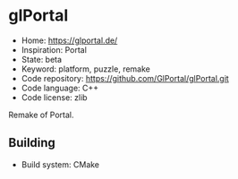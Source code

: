 # glPortal

- Home: https://glportal.de/
- Inspiration: Portal
- State: beta
- Keyword: platform, puzzle, remake
- Code repository: https://github.com/GlPortal/glPortal.git
- Code language: C++
- Code license: zlib

Remake of Portal.

## Building

- Build system: CMake
